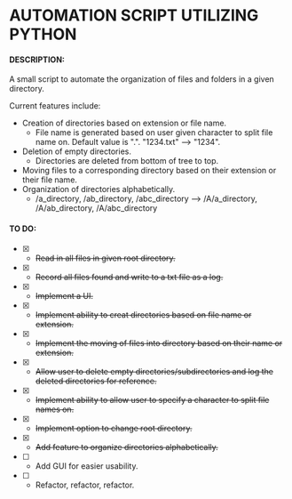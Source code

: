 # **AUTOMATION SCRIPT UTILIZING PYTHON**

#### DESCRIPTION:

A small script to automate the organization of files and folders in a given directory.

Current features include:

- Creation of directories based on extension or file name.
  - File name is generated based on user given character to split file name on. Default value is ".".
  "1234.txt" --> "1234".
- Deletion of empty directories.
  - Directories are deleted from bottom of tree to top.
- Moving files to a corresponding directory based on their extension or their file name.
- Organization of directories alphabetically.
  - /a_directory, /ab_directory, /abc_directory --> /A/a_directory, /A/ab_directory, /A/abc_directory

#### TO DO:

- [x] - ~~Read in all files in given root directory.~~
- [x] - ~~Record all files found and write to a txt file as a log.~~
- [x] - ~~Implement a UI.~~
- [x] - ~~Implement ability to creat directories based on file name or extension.~~
- [x] - ~~Implement the moving of files into directory based on their name or extension.~~
- [x] - ~~Allow user to delete empty directories/subdirectories and log the deleted directories for reference.~~
- [x] - ~~Implement ability to allow user to specify a character to split file names on.~~
- [x] - ~~Implement option to change root directory.~~
- [x] - ~~Add feature to organize directories alphabetically.~~
- [ ] - Add GUI for easier usability.
- [ ] - Refactor, refactor, refactor.
